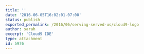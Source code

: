 ```yaml
---
title: ''
date: '2016-06-05T16:02:01-07:00'
status: publish
exported_permalink: /2016/06/serving-served-us/cloud9-logo
author: sarah
excerpt: 'Cloud9 IDE'
type: attachment
id: 5976
---
```

<!DOCTYPE html PUBLIC "-//W3C//DTD HTML 4.0 Transitional//EN" "http://www.w3.org/TR/REC-html40/loose.dtd">
<?xml encoding="UTF-8">
